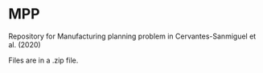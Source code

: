 # MPP
Repository for Manufacturing planning problem in Cervantes-Sanmiguel et al. (2020)

Files are in a .zip file.
